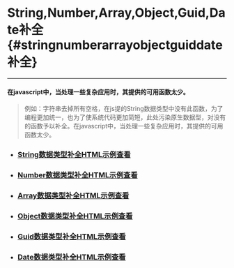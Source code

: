 # String,Number,Array,Object,Guid,Date补全 {#stringnumberarrayobjectguiddate补全}

---

#### 在javascript中，当处理一些复杂应用时，其提供的可用函数太少。

> 例如：字符串去掉所有空格，在js提的String数据类型中没有此函数，为了编程更加统一，也为了使系统代码更加简短，此处污染原生数据型，对没有的函数予以补全。在javascript中，当处理一些复杂应用时，其提供的可用函数太少。

* ### [String数据类型补全HTML示例查看](/api.1473.cn/example/String.htm)
* ### [Number数据类型补全HTML示例查看](/api.1473.cn/example/Number.htm)
* ### [Array数据类型补全HTML示例查看](/api.1473.cn/example/Array.htm)
* ### [Object数据类型补全HTML示例查看](/api.1473.cn/example/Object.htm)
* ### [Guid数据类型补全HTML示例查看](/api.1473.cn/example/Guid.htm)
* ### [Date数据类型补全HTML示例查看](/api.1473.cn/example/Date.htm)



